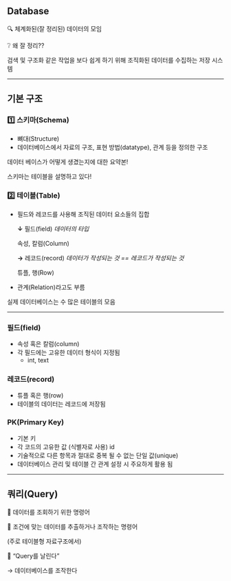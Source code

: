 ## Database

🔍 체계화된(잘 정리된) 데이터의 모임

❔ 왜 잘 정리??

검색 및 구조화 같은 작업을 보다 쉽게 하기 위해 조직화된 데이터를 수집하는 저장 시스템

---

## 기본 구조

### 1️⃣ 스키마(Schema)

- 뼈대(Structure)
- 데이터베이스에서 자료의 구조, 표현 방법(datatype), 관계 등을 정의한 구조

데이터 베이스가 어떻게 생겼는지에 대한 요약본!

스키마는 테이블을 설명하고 있다!

### 2️⃣ 테이블(Table)

- 필드와 레코드를 사용해 조직된 데이터 요소들의 집합
  
  **↓** 필드(field) *데이터의 타입*
  
  속성, 칼럼(Column)
  
  **→** 레코드(record) *데이터가 작성되는 것 == 레코드가 작성되는 것*
  
  튜플, 행(Row)
  
  

- 관계(Relation)라고도 부름

실제 데이터베이스는 수 많은 테이블의 모음

---

### 필드(field)

- 속성 혹은 칼럼(column)
- 각 필드에는 고유한 데이터 형식이 지정됨
  - int, text

### 레코드(record)

- 튜플 혹은 행(row)
- 테이블의 데이터는 레코드에 저장됨

### PK(Primary Key)

- 기본 키
- 각 코드의 고유한 값 (식별자로 사용) id
- 기술적으로 다른 항목과 절대로 중복 될 수 없는 단일 값(unique)
- 데이터베이스 관리 및 테이블 간 관계 설정 시 주요하게 활용 됨

---

## 쿼리(Query)

🔸 데이터를 조회하기 위한 명령어

🔸 조건에 맞는 데이터를 추출하거나 조작하는 명령어

(주로 테이블형 자료구조에서)

🔸 “Query를 날린다”

→ 데이터베이스를 조작한다
